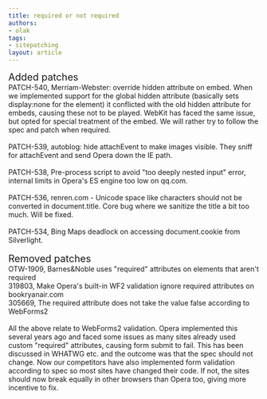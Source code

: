 ```yaml
---
title: required or not required
authors:
- olak
tags:
- sitepatching
layout: article
---
```

<span style="font-size: 140%">Added patches</span><br/>PATCH-540, Merriam-Webster: override hidden attribute on embed. When we implemented support for the global hidden attribute (basically sets display:none for the element) it conflicted with the old hidden attribute for embeds, causing these not to be played. WebKit has faced the same issue, but opted for special treatment of the embed. We will rather try to follow the spec and patch when required.<br/><br/>PATCH-539, autoblog: hide attachEvent to make images visible. They sniff for attachEvent and send Opera down the IE path.<br/><br/>PATCH-538, Pre-process script to avoid &quot;too deeply nested input&quot; error, internal limits in Opera&#39;s ES engine too low on qq.com.<br/><br/>PATCH-536, renren.com - Unicode space like characters should not be converted in document.title. Core bug where we sanitize the title a bit too much. Will be fixed.<br/><br/>PATCH-534, Bing Maps deadlock on accessing document.cookie from Silverlight.<br/> <br/><span style="font-size: 140%">Removed patches</span><br/>OTW-1909, Barnes&amp;Noble uses &quot;required&quot; attributes on elements that aren&#39;t required<br/>319803, Make Opera&#39;s built-in WF2 validation ignore required attributes on bookryanair.com<br/>305669, The required attribute does not take the value false according to WebForms2<br/><br/>All the above relate to WebForms2 validation. Opera implemented this several years ago and faced some issues as many sites already used custom &quot;required&quot; attributes, causing form submit to fail. This has been discussed in WHATWG etc. and the outcome was that the spec should not change. Now our competitors have also implemented form validation according to spec so most sites have changed their code. If not, the sites should now break equally in other browsers than Opera too, giving more incentive to fix.
